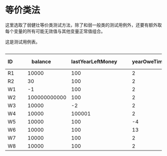 # 等价类法
这里选取了弱健壮等价类测试方法，除了和弱一般类的测试用例外，还要有额外取每个变量的所有可能无效值与其他变量正常值组合。

这是测试用例表。
##
##
 
| ID&ensp;&ensp;&ensp;&ensp; | balance &ensp;&ensp;&ensp;&ensp;     | lastYearLeftMoney&ensp;&ensp;&ensp;&ensp; | yearOweTime&ensp;&ensp;&ensp;&ensp; | talkTime &ensp;&ensp;&ensp;&ensp;|
|----|--------------|-------------------|-------------|----------|
| R1 | 10000        | 100               | 2           | 80       |
| R2 | 30           | 100               | 2           | 80       |
| W1 | \-1          | 100               | 2           | 80       |
| W2 | 100000000000 | 100               | 2           | 80       |
| W3 | 10000        | \-2               | 2           | 80       |
| W4 | 10000        | 100001            | 2           | 80       |
| W5 | 10000        | 100               | \-4         | 80       |
| W6 | 10000        | 100               | 13          | 80       |
| W7 | 10000        | 100               | 2           | \-50     |
| W8 | 10000        | 100               | 2           | 44641    |
